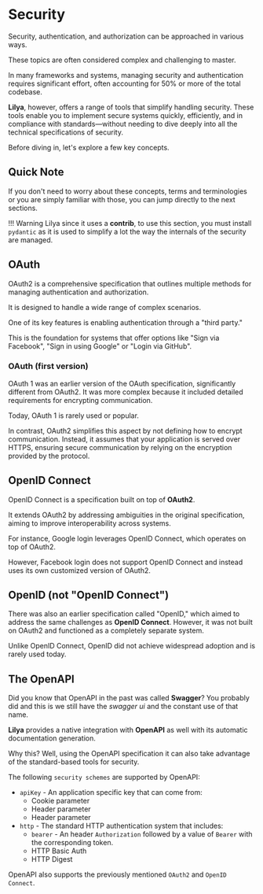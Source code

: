 # Security

Security, authentication, and authorization can be approached in various ways.

These topics are often considered complex and challenging to master.

In many frameworks and systems, managing security and authentication requires significant effort,
often accounting for 50% or more of the total codebase.

**Lilya**, however, offers a range of tools that simplify handling security.
These tools enable you to implement secure systems quickly, efficiently,
and in compliance with standards—without needing to dive deeply into all the technical specifications of security.

Before diving in, let's explore a few key concepts.

## Quick Note

If you don't need to worry about these concepts, terms and terminologies or you are simply familiar with those, you can
jump directly to the next sections.

!!! Warning
    Lilya since it uses a **contrib**, to use this section, you must install `pydantic` as it is used to simplify a lot
    the way the internals of the security are managed.

## OAuth

OAuth2 is a comprehensive specification that outlines multiple methods for managing authentication and authorization.

It is designed to handle a wide range of complex scenarios.

One of its key features is enabling authentication through a "third party."

This is the foundation for systems that offer options like "Sign via Facebook",
"Sign in using Google" or "Login via GitHub".

### OAuth (first version)

OAuth 1 was an earlier version of the OAuth specification, significantly different from OAuth2.
It was more complex because it included detailed requirements for encrypting communication.

Today, OAuth 1 is rarely used or popular.

In contrast, OAuth2 simplifies this aspect by not defining how to encrypt communication.
Instead, it assumes that your application is served over HTTPS, ensuring secure communication by
relying on the encryption provided by the protocol.

## OpenID Connect

OpenID Connect is a specification built on top of **OAuth2**.

It extends OAuth2 by addressing ambiguities in the original specification, aiming to improve interoperability across systems.

For instance, Google login leverages OpenID Connect, which operates on top of OAuth2.

However, Facebook login does not support OpenID Connect and instead uses its own customized version of OAuth2.

## OpenID (not "OpenID Connect")

There was also an earlier specification called "OpenID," which aimed to address the same challenges as **OpenID Connect**.
However, it was not built on OAuth2 and functioned as a completely separate system.

Unlike OpenID Connect, OpenID did not achieve widespread adoption and is rarely used today.

## The OpenAPI

Did you know that OpenAPI in the past was called **Swagger**? You probably did and this is we still have the *swagger ui*
and the constant use of that name.

**Lilya** provides a native integration with **OpenAPI** as well with its automatic documentation generation.

Why this? Well, using the OpenAPI specification it can also take advantage of the standard-based tools for security.

The following `security schemes` are supported by OpenAPI:

* `apiKey` - An application specific key that can come from:
    * Cookie parameter
    * Header parameter
    * Header parameter
* `http` - The standard HTTP authentication system that includes:
    * `bearer` - An header `Authorization` followed by a value of `Bearer` with the corresponding token.
    * HTTP Basic Auth
    * HTTP Digest

OpenAPI also supports the previously mentioned `OAuth2` and `OpenID Connect`.
